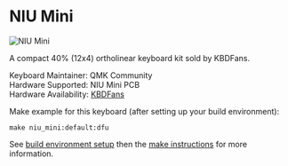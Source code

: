 NIU Mini
===

![NIU Mini](https://cdn.shopify.com/s/files/1/1473/3902/files/40__01.jpg)

A compact 40% (12x4) ortholinear keyboard kit sold by KBDFans.

Keyboard Maintainer: QMK Community  
Hardware Supported: NIU Mini PCB  
Hardware Availability: [KBDFans](https://kbdfans.myshopify.com/products/niu-mini-40-diy-kit)

Make example for this keyboard (after setting up your build environment):

    make niu_mini:default:dfu

See [build environment setup](https://docs.qmk.fm/#/getting_started_build_tools) then the [make instructions](https://docs.qmk.fm/#/getting_started_make_guide) for more information.
